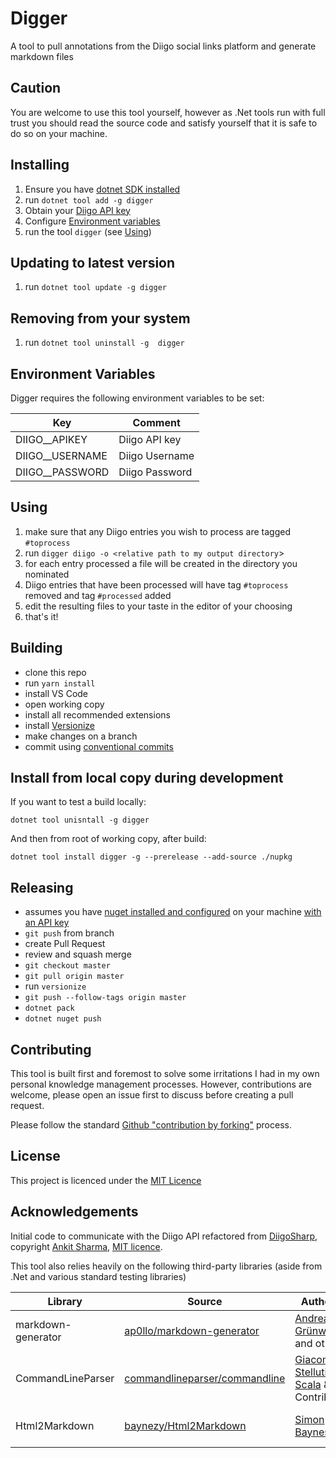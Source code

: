 # Digger

A tool to pull annotations from the Diigo social links platform and generate markdown files

## Caution

You are welcome to use this tool yourself, however as .Net tools run with full trust you should read the source code and satisfy yourself that it is safe to do so on your machine.

## Installing

1. Ensure you have [dotnet SDK installed](https://dotnet.microsoft.com/en-us/download/dotnet)
2. run `dotnet tool add -g digger`
3. Obtain your [Diigo API key](https://www.diigo.com/api_keys/new/)
4. Configure [Environment variables](#environment-variables)
5. run the tool `digger` (see [Using](#using))

## Updating to latest version

1. run `dotnet tool update -g digger`

## Removing from your system

1. run `dotnet tool uninstall -g  digger`

## Environment Variables

Digger requires the following environment variables to be set:

|Key|Comment
|----|----|
|DIIGO__APIKEY|Diigo API key|
|DIIGO__USERNAME|Diigo Username|
|DIIGO__PASSWORD|Diigo Password|

## Using

1. make sure that any Diigo entries you wish to process are tagged `#toprocess`
2. run `digger diigo -o <relative path to my output directory`>
3. for each entry processed a file will be created in the directory you nominated
4. Diigo entries that have been processed will have tag `#toprocess` removed and tag `#processed` added
5. edit the resulting files to your taste in the editor of your choosing
6. that's it!

## Building

- clone this repo
- run `yarn install`
- install VS Code
- open working copy
- install all recommended extensions
- install [Versionize](https://github.com/versionize/versionize)
- make changes on a branch
- commit using [conventional commits](https://www.conventionalcommits.org/en/v1.0.0/)

## Install from local copy during development

If you want to test a build locally:

`dotnet tool unisntall -g digger`

And then from root of working copy, after build:

`dotnet tool install digger -g --prerelease --add-source ./nupkg`

## Releasing

- assumes you have [nuget installed and configured](https://docs.microsoft.com/en-us/nuget/install-nuget-client-tools) on your machine [with an API key](https://docs.microsoft.com/en-us/nuget/reference/cli-reference/cli-ref-setapikey)
- `git push` from branch
- create Pull Request
- review and squash merge
- `git checkout master`
- `git pull origin master`
- run `versionize`
- `git push --follow-tags origin master`
- `dotnet pack`
- `dotnet nuget push`

## Contributing

This tool is built first and foremost to solve some irritations I had in my own personal knowledge management processes. However, contributions are welcome, please open an issue first to discuss before creating a pull request.

Please follow the standard [Github "contribution by forking"](https://docs.github.com/en/get-started/quickstart/contributing-to-projects) process.

## License

This project is licenced under the [MIT Licence](./LICENSE)

## Acknowledgements

Initial code to communicate with the Diigo API refactored from [DiigoSharp](https://github.com/aforank/DiigoSharp), copyright [Ankit Sharma](https://github.com/aforank), [MIT licence](https://opensource.org/licenses/MIT).

This tool also relies heavily on the following third-party libraries (aside from .Net and various standard testing libraries)

|Library|Source|Author(s)|Licence|
|----|----|----|----|
|markdown-generator|[ap0llo/markdown-generator](https://github.com/ap0llo/markdown-generator)|[Andreas Grünwald](https://github.com/ap0llo) and others|[MIT](https://opensource.org/licenses/MIT)|
|CommandLineParser|[commandlineparser/commandline](https://github.com/commandlineparser/commandline)|[Giacomo Stelluti Scala](https://github.com/gsscoder) & Contributors|[MIT](https://opensource.org/licenses/MIT)|
|Html2Markdown|[baynezy/Html2Markdown](https://github.com/baynezy/Html2Markdown)|[Simon Baynes](https://github.com/baynezy)|[Apache Licence 2.0](https://opensource.org/licenses/Apache-2.0)|
